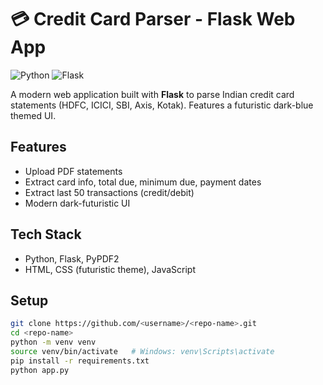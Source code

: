 # 💳 Credit Card Parser - Flask Web App

![Python](https://img.shields.io/badge/python-3.11-blue)
![Flask](https://img.shields.io/badge/flask-2.3-blueviolet)

A modern web application built with **Flask** to parse Indian credit card statements (HDFC, ICICI, SBI, Axis, Kotak). Features a futuristic dark-blue themed UI.

## Features
- Upload PDF statements
- Extract card info, total due, minimum due, payment dates
- Extract last 50 transactions (credit/debit)
- Modern dark-futuristic UI

## Tech Stack
- Python, Flask, PyPDF2
- HTML, CSS (futuristic theme), JavaScript

## Setup
```bash
git clone https://github.com/<username>/<repo-name>.git
cd <repo-name>
python -m venv venv
source venv/bin/activate   # Windows: venv\Scripts\activate
pip install -r requirements.txt
python app.py

